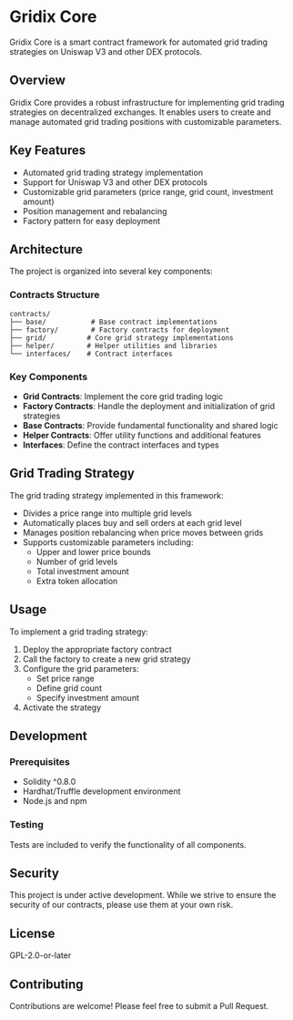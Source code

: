 # Gridix Core

Gridix Core is a smart contract framework for automated grid trading strategies on Uniswap V3 and other DEX protocols.

## Overview

Gridix Core provides a robust infrastructure for implementing grid trading strategies on decentralized exchanges. It enables users to create and manage automated grid trading positions with customizable parameters.

## Key Features

- Automated grid trading strategy implementation
- Support for Uniswap V3 and other DEX protocols
- Customizable grid parameters (price range, grid count, investment amount)
- Position management and rebalancing
- Factory pattern for easy deployment

## Architecture

The project is organized into several key components:

### Contracts Structure
```
contracts/
├── base/           # Base contract implementations
├── factory/        # Factory contracts for deployment
├── grid/          # Core grid strategy implementations
├── helper/        # Helper utilities and libraries
└── interfaces/    # Contract interfaces
```

### Key Components

- **Grid Contracts**: Implement the core grid trading logic
- **Factory Contracts**: Handle the deployment and initialization of grid strategies
- **Base Contracts**: Provide fundamental functionality and shared logic
- **Helper Contracts**: Offer utility functions and additional features
- **Interfaces**: Define the contract interfaces and types

## Grid Trading Strategy

The grid trading strategy implemented in this framework:
- Divides a price range into multiple grid levels
- Automatically places buy and sell orders at each grid level
- Manages position rebalancing when price moves between grids
- Supports customizable parameters including:
  - Upper and lower price bounds
  - Number of grid levels
  - Total investment amount
  - Extra token allocation

## Usage

To implement a grid trading strategy:

1. Deploy the appropriate factory contract
2. Call the factory to create a new grid strategy
3. Configure the grid parameters:
   - Set price range
   - Define grid count
   - Specify investment amount
4. Activate the strategy

## Development

### Prerequisites

- Solidity ^0.8.0
- Hardhat/Truffle development environment
- Node.js and npm

### Testing

Tests are included to verify the functionality of all components.

## Security

This project is under active development. While we strive to ensure the security of our contracts, please use them at your own risk.

## License

GPL-2.0-or-later

## Contributing

Contributions are welcome! Please feel free to submit a Pull Request.
